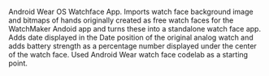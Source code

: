 Android Wear OS Watchface App. Imports watch face background image and bitmaps of hands originally created as free watch faces for the WatchMaker Andoid app and turns these into a standalone watch face app. Adds date displayed in the Date position of the original analog watch and adds battery strength as a percentage number displayed under the center of the watch face. Used Android Wear watch face codelab as a starting point.
